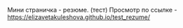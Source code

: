Мини страничка - резюме. (тест)
Просмотр по ссылке - https://elizavetakuleshova.github.io/test_rezume/
